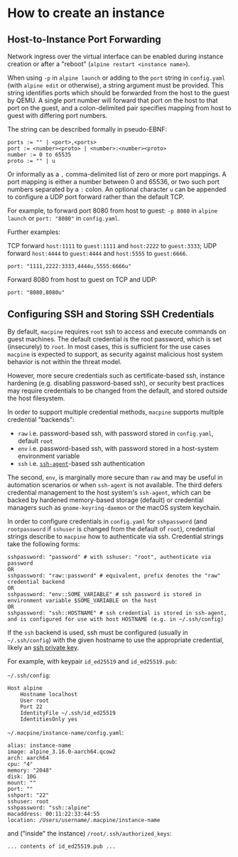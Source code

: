 # How to create an instance

## Host-to-Instance Port Forwarding

Network ingress over the virtual interface can be enabled during instance creation or after a "reboot" (`alpine restart <instance name>`).

When using `-p` in `alpine launch` or adding to the `port` string in `config.yaml` (with `alpine edit` or otherwise), a string argument
must be provided. This string identifies ports which should be forwarded from the host to the guest by QEMU. A single port number will
forward that port on the host to that port on the guest, and a colon-delimited pair specifies mapping from host to guest with differing
port numbers.

The string can be described formally in pseudo-EBNF:

```
ports := "" | <port>,<ports>
port := <number><proto> | <number>:<number><proto>
number := 0 to 65535
proto := "" | u
```

Or informally as a `,` comma-delimited list of zero or more port mappings. A port mapping is either a number between 0 and 65536,
or two such port numbers separated by a `:` colon. An optional character `u` can be appended to configure a UDP port forward rather
than the default TCP.

For example, to forward port 8080 from host to guest: `-p 8080` in `alpine launch` or `port: "8080"` in `config.yaml`.

Further examples:

TCP forward `host:1111` to `guest:1111` and `host:2222` to `guest:3333`; UDP forward `host:4444` to `guest:4444` and `host:5555` to
`guest:6666`.

```
port: "1111,2222:3333,4444u,5555:6666u"
```

Forward 8080 from host to guest on TCP and UDP:

```
port: "8080,8080u"
```

## Configuring SSH and Storing SSH Credentials

By default, `macpine` requires `root` ssh to access and execute commands on guest machines. The default credential is the root password,
which is set (insecurely) to `root`. In most cases, this is sufficient for the use cases `macpine` is expected to support, as security
against malicious host system behavior is not within the threat model.

However, more secure credentials such as certificate-based ssh, instance hardening (e.g. disabling password-based ssh), or security best
practices may require credentials to be changed from the default, and stored outside the host filesystem.

In order to support multiple credential methods, `macpine` supports multiple credential "backends":

* `raw` i.e. password-based ssh, with password stored in `config.yaml`, default `root`
* `env` i.e. password-based ssh, with password stored in a host-system environment variable
* `ssh` i.e. [`ssh-agent`](https://www.ssh.com/academy/ssh/agent)-based ssh authentication

The second, `env`, is marginally more secure than `raw` and may be useful in automation scenarios or when `ssh-agent` is not available.
The third defers credential management to the host system's `ssh-agent`, which can be backed by hardened memory-based storage (default)
or credential managers such as `gnome-keyring-daemon` or the macOS system keychain.

In order to configure credentials in `config.yaml` for `sshpassword` (and `rootpassword` if `sshuser` is changed from the default of
`root`), credential strings describe to `macpine` how to authenticate via ssh. Credential strings take the following forms:

```
sshpassword: "password" # with sshuser: "root", authenticate via password
OR
sshpassword: "raw::password" # equivalent, prefix denotes the "raw" credential backend
OR
sshpassword: "env::SOME_VARIABLE" # ssh password is stored in environment variable $SOME_VARIABLE on the host
OR
sshpassword: "ssh::HOSTNAME" # ssh credential is stored in ssh-agent, and is configured for use with host HOSTNAME (e.g. in ~/.ssh/config)
```

If the `ssh` backend is used, ssh must be configured (usually in `~/.ssh/config`) with the given hostname to use the appropriate
credential, likely an [ssh private key](https://www.redhat.com/sysadmin/key-based-authentication-ssh).

For example, with keypair `id_ed25519` and `id_ed25519.pub`:

`~/.ssh/config`:
```
Host alpine
    Hostname localhost
    User root
    Port 22
    IdentityFile ~/.ssh/id_ed25519
    IdentitiesOnly yes
```

`~/.macpine/instance-name/config.yaml`:
```
alias: instance-name
image: alpine_3.16.0-aarch64.qcow2
arch: aarch64
cpu: "4"
memory: "2048"
disk: 10G
mount: ""
port: ""
sshport: "22"
sshuser: root
sshpassword: "ssh::alpine"
macaddress: 00:11:22:33:44:55
location: /Users/username/.macpine/instance-name
```

and ("inside" the instance) `/root/.ssh/authorized_keys`:
```
... contents of id_ed25519.pub ...
```
